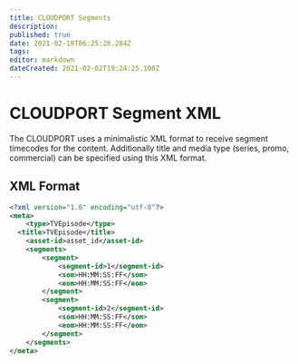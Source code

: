 ```yaml
---
title: CLOUDPORT Segments
description: 
published: true
date: 2021-02-10T06:25:28.284Z
tags: 
editor: markdown
dateCreated: 2021-02-02T19:24:25.108Z
---
```


# CLOUDPORT Segment XML

The CLOUDPORT uses a minimalistic XML format to receive segment timecodes for the content. Additionally title and media type (series, promo, commercial) can be specified using this XML format.

## XML Format

```xml
<?xml version="1.0" encoding="utf-8"?>
<meta>
	<type>TVEpisode</type>
  <title>TVEpisode</title>
	<asset-id>asset_id</asset-id>
	<segments>
		<segment>
			<segment-id>1</segment-id>
			<som>HH:MM:SS:FF</som>
			<eom>HH:MM:SS:FF</eom>
		</segment>
		<segment>
			<segment-id>2</segment-id>
			<som>HH:MM:SS:FF</som>
			<eom>HH:MM:SS:FF</eom>
		</segment>
	</segments>
</meta>
```